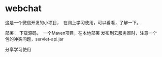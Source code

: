 # webchat
这是一个微信开发的小项目，　在网上学习使用，可以看看，了解一下。

部署：
下载源码，　一个Maven项目，在本地部署
发布到云服务器时，注意一个包的冲突问题，servlet-api.jar

分享学习使用
